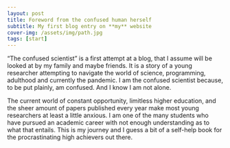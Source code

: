 ```yaml
---
layout: post
title: Foreword from the confused human herself
subtitle: My first blog entry on **my** website
cover-img: /assets/img/path.jpg
tags: [start]
---
```


“The confused scientist” is a first attempt at a blog, that I assume will be looked at by my family and maybe friends. It is a story of a young researcher attempting to navigate the world of science, programming, adulthood and currently the pandemic. I am the confused scientist because, to be put plainly, am confused. And I know I am not alone.

The current world of constant opportunity, limitless higher education, and the sheer amount of papers published every year make most young researchers at least a little anxious. I am one of the many students who have pursued an academic career with not enough understanding as to what that entails. This is my journey and I guess a bit of a self-help book for the procrastinating high achievers out there.
